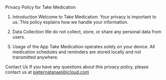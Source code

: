 Privacy Policy for Take Medication

1. Introduction
Welcome to Take Medication. Your privacy is important to us. This policy explains how we handle your information.

2. Data Collection
We do not collect, store, or share any personal data from users.

3. Usage of the App
Take Medication operates solely on your device. All medication schedules and reminders are stored locally and not transmitted anywhere.

Contact Us
If you have any questions about this privacy policy, please contact us at pieternatanael@icloud.com
